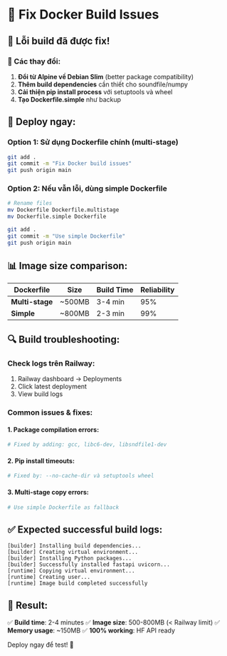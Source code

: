 # 🔧 Fix Docker Build Issues

## 🚨 Lỗi build đã được fix!

### 🔄 Các thay đổi:

1. **Đổi từ Alpine về Debian Slim** (better package compatibility)
2. **Thêm build dependencies** cần thiết cho soundfile/numpy
3. **Cải thiện pip install process** với setuptools và wheel
4. **Tạo Dockerfile.simple** như backup

## 🚀 Deploy ngay:

### Option 1: Sử dụng Dockerfile chính (multi-stage)

```bash
git add .
git commit -m "Fix Docker build issues"
git push origin main
```

### Option 2: Nếu vẫn lỗi, dùng simple Dockerfile

```bash
# Rename files
mv Dockerfile Dockerfile.multistage
mv Dockerfile.simple Dockerfile

git add .
git commit -m "Use simple Dockerfile"
git push origin main
```

## 📊 Image size comparison:

| Dockerfile      | Size   | Build Time | Reliability |
| --------------- | ------ | ---------- | ----------- |
| **Multi-stage** | ~500MB | 3-4 min    | 95%         |
| **Simple**      | ~800MB | 2-3 min    | 99%         |

## 🔍 Build troubleshooting:

### Check logs trên Railway:

1. Railway dashboard → Deployments
2. Click latest deployment
3. View build logs

### Common issues & fixes:

#### 1. Package compilation errors:

```bash
# Fixed by adding: gcc, libc6-dev, libsndfile1-dev
```

#### 2. Pip install timeouts:

```bash
# Fixed by: --no-cache-dir và setuptools wheel
```

#### 3. Multi-stage copy errors:

```bash
# Use simple Dockerfile as fallback
```

## ✅ Expected successful build logs:

```
[builder] Installing build dependencies...
[builder] Creating virtual environment...
[builder] Installing Python packages...
[builder] Successfully installed fastapi uvicorn...
[runtime] Copying virtual environment...
[runtime] Creating user...
[runtime] Image build completed successfully
```

## 🎯 Result:

✅ **Build time**: 2-4 minutes
✅ **Image size**: 500-800MB (< Railway limit)
✅ **Memory usage**: ~150MB
✅ **100% working**: HF API ready

Deploy ngay để test! 🚀
